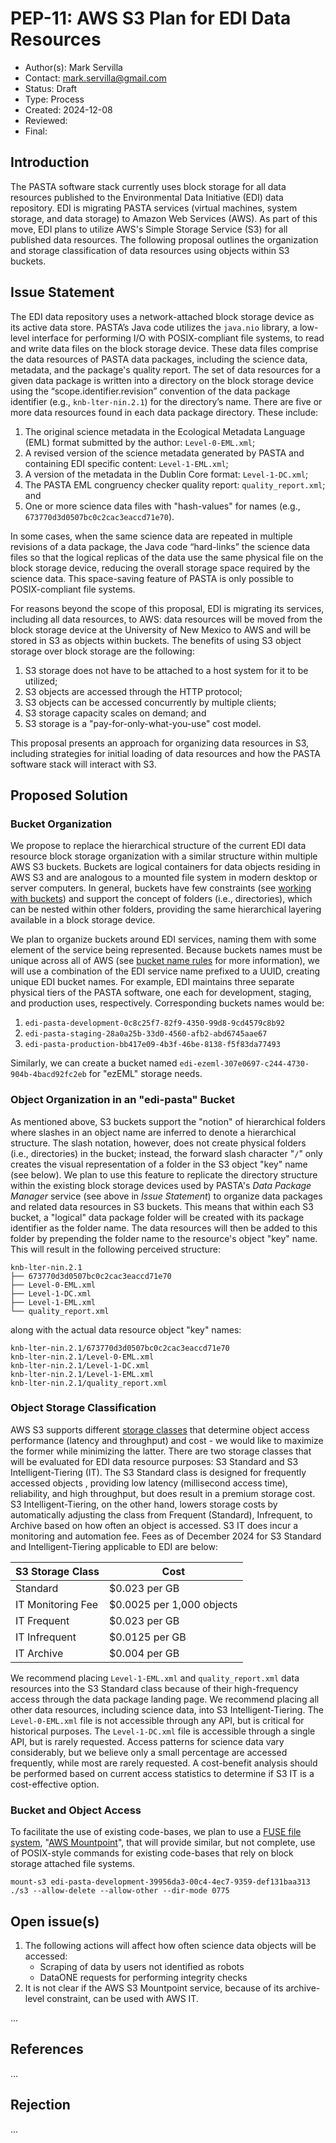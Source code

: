 # PEP-11: AWS S3 Plan for EDI Data Resources

- Author(s): Mark Servilla
- Contact: mark.servilla@gmail.com
- Status: Draft
- Type: Process
- Created: 2024-12-08
- Reviewed:
- Final:


## Introduction

The PASTA software stack currently uses block storage for all data resources published to the Environmental Data Initiative (EDI) data repository. EDI is migrating PASTA services (virtual machines, system storage, and data storage) to Amazon Web Services (AWS). As part of this move, EDI plans to utilize AWS's Simple Storage Service (S3) for all published data resources. The following proposal outlines the organization and storage classification of data resources using objects within S3 buckets.

## Issue Statement

The EDI data repository uses a network-attached block storage device as its active data store. PASTA’s Java code utilizes the `java.nio` library, a low-level interface for performing I/O with POSIX-compliant file systems, to read and write data files on the block storage device. These data files comprise the data resources of PASTA data packages, including the science data, metadata, and the package's quality report. The set of data resources for a given data package is written into a directory on the block storage device using the “scope.identifier.revision” convention of the data package identifier (e.g., `knb-lter-nin.2.1`) for the directory’s name. There are five or more data resources found in each data package directory. These include:

1. The original science metadata in the Ecological Metadata Language (EML) format submitted by the author: `Level-0-EML.xml`;
2. A revised version of the science metadata generated by PASTA and containing EDI specific content: `Level-1-EML.xml`;
3. A version of the metadata in the Dublin Core format: `Level-1-DC.xml`;
4. The PASTA EML congruency checker quality report: `quality_report.xml`; and 
5. One or more science data files with "hash-values" for names (e.g., `673770d3d0507bc0c2cac3eaccd71e70`).

In some cases, when the same science data are repeated in multiple revisions of a data package, the Java code “hard-links” the science data files so that the logical replicas of the data use the same physical file on the block storage device, reducing the overall storage space required by the science data. This space-saving feature of PASTA is only possible to POSIX-compliant file systems.

For reasons beyond the scope of this proposal, EDI is migrating its services, including all data resources, to AWS: data resources will be moved from the block storage device at the University of New Mexico to AWS and will be stored in S3 as objects within buckets. The benefits of using S3 object storage over block storage are the following:

1. S3 storage does not have to be attached to a host system for it to be utilized;
2. S3 objects are accessed through the HTTP protocol;
3. S3 objects can be accessed concurrently by multiple clients;
4. S3 storage capacity scales on demand; and 
5. S3 storage is a "pay-for-only-what-you-use" cost model.

This proposal presents an approach for organizing data resources in S3, including strategies for initial loading of data resources and how the PASTA software stack will interact with S3.

## Proposed Solution

### Bucket Organization

We propose to replace the hierarchical structure of the current EDI data resource block storage organization with a similar structure within multiple AWS S3 buckets. Buckets are logical containers for data objects residing in AWS S3 and are analogous to a mounted file system in modern desktop or server computers. In general, buckets have few constraints (see [working with buckets](https://docs.aws.amazon.com/AmazonS3/latest/userguide/creating-buckets-s3.html)) and support the concept of folders (i.e., directories), which can be nested within other folders, providing the same hierarchical layering available in a block storage device.

We plan to organize buckets around EDI services, naming them with some element of the service being represented. Because buckets names must be unique across all of AWS (see [bucket name rules](https://docs.aws.amazon.com/AmazonS3/latest/userguide/bucketnamingrules.html) for more information), we will use a combination of the EDI service name prefixed to a UUID, creating unique EDI bucket names. For example, EDI maintains three separate physical tiers of the PASTA software, one each for development, staging, and production uses, respectively. Corresponding buckets names would be:

1. `edi-pasta-development-0c8c25f7-82f9-4350-99d8-9cd4579c8b92`
2. `edi-pasta-staging-28a0a25b-33d0-4560-afb2-abd6745aae67`
3. `edi-pasta-production-bb417e09-4b3f-46be-8138-f5f83da77493`

Similarly, we can create a bucket named `edi-ezeml-307e0697-c244-4730-904b-4bacd92fc2eb` for "ezEML" storage needs.

### Object Organization in an "edi-pasta" Bucket

As mentioned above, S3 buckets support the "notion" of hierarchical folders where slashes in an object name are inferred to denote a hierarchical structure. The slash notation, however, does not create physical folders (i.e., directories) in the bucket; instead, the forward slash character "`/`" only creates the visual representation of a folder in the S3 object "key" name (see below). We plan to use this feature to replicate the directory structure within the existing block storage devices used by PASTA's *Data Package Manager* service (see above in *Issue Statement*) to organize data packages and related data resources in S3 buckets. This means that within each S3 bucket, a "logical" data package folder will be created with its package identifier as the folder name. The data resources will then be added to this folder by prepending the folder name to the resource's object "key" name. This will result in the following perceived structure:

```
knb-lter-nin.2.1
├── 673770d3d0507bc0c2cac3eaccd71e70
├── Level-0-EML.xml
├── Level-1-DC.xml
├── Level-1-EML.xml
└── quality_report.xml
```
along with the actual data resource object "key" names:

```
knb-lter-nin.2.1/673770d3d0507bc0c2cac3eaccd71e70
knb-lter-nin.2.1/Level-0-EML.xml
knb-lter-nin.2.1/Level-1-DC.xml
knb-lter-nin.2.1/Level-1-EML.xml
knb-lter-nin.2.1/quality_report.xml
```

### Object Storage Classification

AWS S3 supports different [storage classes](https://aws.amazon.com/s3/storage-classes/) that determine object access performance (latency and throughput) and cost - we would like to maximize the former while minimizing the latter. There are two storage classes that will be evaluated for EDI data resource purposes: S3 Standard and S3 Intelligent-Tiering (IT). The S3 Standard class is designed for frequently accessed objects , providing low latency (millisecond access time), reliability, and high throughput, but does result in a premium storage cost. S3 Intelligent-Tiering, on the other hand, lowers storage costs by automatically adjusting the class from Frequent (Standard), Infrequent, to Archive based on how often an object is accessed. S3 IT does incur a monitoring and automation fee. Fees as of December 2024 for S3 Standard and Intelligent-Tiering applicable to EDI are below:

| S3 Storage Class  | Cost                      |
|-------------------|---------------------------|
| Standard          | $0.023 per GB             |
| IT Monitoring Fee | $0.0025 per 1,000 objects |
| IT Frequent       | $0.023 per GB             |
| IT Infrequent     | $0.0125 per GB            |
| IT Archive        | $0.004 per GB             |

We recommend placing `Level-1-EML.xml` and `quality_report.xml` data resources into the S3 Standard class because of their high-frequency access through the data package landing page. We recommend placing all other data resources, including science data, into S3 Intelligent-Tiering. The `Level-0-EML.xml` file is not accessible through any API, but is critical for historical purposes. The `Level-1-DC.xml` file is accessible through a single API, but is rarely requested. Access patterns for science data vary considerably, but we believe only a small percentage are accessed frequently, while most are rarely requested. A cost-benefit analysis should be performed based on current access statistics to determine if S3 IT is a cost-effective option.

### Bucket and Object Access

To facilitate the use of existing code-bases, we plan to use a [FUSE file system](https://en.wikipedia.org/wiki/Filesystem_in_Userspace), "[AWS Mountpoint](https://docs.aws.amazon.com/AmazonS3/latest/userguide/mountpoint.html)", that will provide similar, but not complete, use of POSIX-style commands for existing code-bases that rely on block storage attached file systems.

```
mount-s3 edi-pasta-development-39956da3-00c4-4ec7-9359-def131baa313 ./s3 --allow-delete --allow-other --dir-mode 0775
```

## Open issue(s)

1. The following actions will affect how often science data objects will be accessed:
    * Scraping of data by users not identified as robots
    * DataONE requests for performing integrity checks
2. It is not clear if the AWS S3 Mountpoint service, because of its archive-level constraint, can be used with AWS IT.

...

## References

...

## Rejection

...
